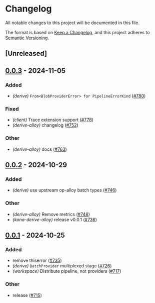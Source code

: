 # Changelog

All notable changes to this project will be documented in this file.

The format is based on [Keep a Changelog](https://keepachangelog.com/en/1.0.0/),
and this project adheres to [Semantic Versioning](https://semver.org/spec/v2.0.0.html).

## [Unreleased]

## [0.0.3](https://github.com/moongate-forks/kona/compare/kona-derive-alloy-v0.0.2...kona-derive-alloy-v0.0.3) - 2024-11-05

### Added

- *(derive)* `From<BlobProviderError> for PipelineErrorKind` ([#780](https://github.com/moongate-forks/kona/pull/780))

### Fixed

- *(client)* Trace extension support ([#778](https://github.com/moongate-forks/kona/pull/778))
- *(derive-alloy)* changelog ([#752](https://github.com/moongate-forks/kona/pull/752))

### Other

- *(derive-alloy)* docs ([#763](https://github.com/moongate-forks/kona/pull/763))

## [0.0.2](https://github.com/anton-rs/kona/compare/kona-derive-alloy-v0.0.1...kona-derive-alloy-v0.0.2) - 2024-10-29

### Added

- *(derive)* use upstream op-alloy batch types ([#746](https://github.com/anton-rs/kona/pull/746))

### Other

- *(derive-alloy)* Remove metrics ([#748](https://github.com/anton-rs/kona/pull/748))
- *(kona-derive-alloy)* release v0.0.1 ([#736](https://github.com/anton-rs/kona/pull/736))

## [0.0.1](https://github.com/anton-rs/kona/releases/tag/kona-derive-alloy-v0.0.1) - 2024-10-25

### Added

- remove thiserror ([#735](https://github.com/anton-rs/kona/pull/735))
- *(derive)* `BatchProvider` multiplexed stage ([#726](https://github.com/anton-rs/kona/pull/726))
- *(workspace)* Distribute pipeline, not providers ([#717](https://github.com/anton-rs/kona/pull/717))

### Other

- release ([#715](https://github.com/anton-rs/kona/pull/715))
